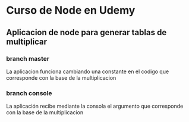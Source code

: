 # Curso de Node en Udemy
## Aplicacion de node para generar tablas de multiplicar
### branch master
La aplicacion funciona cambiando una constante en el codigo que corresponde con la base de la multiplicacion

### branch console
La aplicación recibe mediante la consola el argumento que corresponde con la base de la multiplicacion
